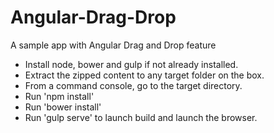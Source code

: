# Angular-Drag-Drop
A sample app with Angular Drag and Drop feature


- Install node, bower and gulp if not already installed.
- Extract the zipped content to any target folder on the box.
- From a command console, go to the target directory.
- Run 'npm install'
- Run 'bower install'
- Run 'gulp serve' to launch build and launch the browser.

